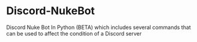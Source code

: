 # Discord-NukeBot
Discord Nuke Bot In Python (BETA) which includes several commands that can be used to affect the condition of a Discord server
